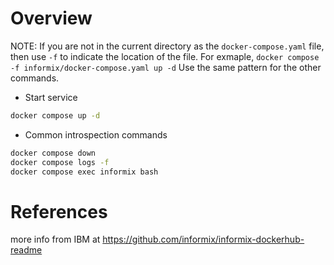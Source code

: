 # Overview

NOTE: If you are not in the current directory as the `docker-compose.yaml` file, then use `-f` to indicate the location of the file.  For exmaple,  `docker compose -f informix/docker-compose.yaml up -d`  Use the same pattern for the other commands.  

- Start service

```bash
docker compose up -d
```      

- Common introspection commands

```bash
docker compose down
docker compose logs -f
docker compose exec informix bash
```

# References

more info from IBM at 
https://github.com/informix/informix-dockerhub-readme

